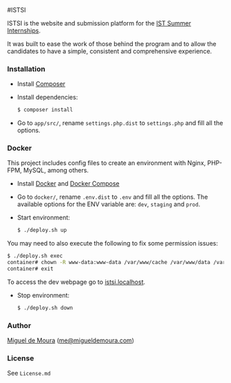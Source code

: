 #ISTSI

ISTSI is the website and submission platform for the [IST Summer Internships].

It was built to ease the work of those behind the program and to allow the candidates to have a simple, consistent and comprehensive experience.

### Installation

* Install [Composer]
* Install dependencies:

    ```sh
    $ composer install
    ```
* Go to `app/src/`, rename `settings.php.dist` to `settings.php` and fill all the options.

### Docker

This project includes config files to create an environment with Nginx, PHP-FPM, MySQL, among others.

* Install [Docker] and [Docker Compose]
* Go to `docker/`, rename `.env.dist` to `.env` and fill all the options.
The available options for the ENV variable are: `dev`, `staging` and `prod`.

* Start environment:

    ```sh
    $ ./deploy.sh up
    ```

You may need to also execute the following to fix some permission issues:

```sh
$ ./deploy.sh exec
container# chown -R www-data:www-data /var/www/cache /var/www/data /var/www/logs
container# exit
```

To access the dev webpage go to [istsi.localhost](http://istsi.localhost).

* Stop environment:

    ```sh
    $ ./deploy.sh down
    ```

### Author

[Miguel de Moura] (me@migueldemoura.com)

### License

See `License.md`

   [IST Summer Internships]: <https://istsi.org/>
   [Composer]: <https://getcomposer.org/download/>
   [Docker]: <https://docs.docker.com/engine/installation/>
   [Docker Compose]: <https://docs.docker.com/compose/install/>
   [Miguel de Moura]: <https://migueldemoura.com/>
